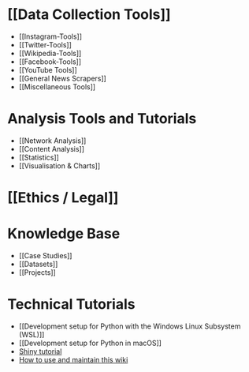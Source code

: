 # [[Data Collection Tools]]
- [[Instagram-Tools]]
- [[Twitter-Tools]]
- [[Wikipedia-Tools]]
- [[Facebook-Tools]]
- [[YouTube Tools]]
- [[General News Scrapers]]
- [[Miscellaneous Tools]]

# Analysis Tools and Tutorials
- [[Network Analysis]]
- [[Content Analysis]]
- [[Statistics]]
- [[Visualisation & Charts]]

# [[Ethics / Legal]]

# Knowledge Base
- [[Case Studies]]
- [[Datasets]]
- [[Projects]]

# Technical Tutorials
- [[Development setup for Python with the Windows Linux Subsystem (WSL)]]
- [[Development setup for Python in macOS]]
- [Shiny tutorial](https://github.com/Leibniz-HBI/SMO-TMAS/wiki)
- [How to use and maintain this wiki](https://github.com/Leibniz-HBI/Social-Media-Observatory/wiki/How-to-use-and-maintain-the-wiki)
